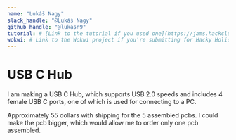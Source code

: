 ```yaml
---
name: "Lukáš Nagy"
slack_handle: "@Lukáš Nagy"
github_handle: "@lukasn9"
tutorial: # [Link to the tutorial if you used one](https://jams.hackclub.com/batch/usb-hub/part-1)
wokwi: # Link to the Wokwi project if you're submitting for Hacky Holidays
---
```


# USB C Hub

<!-- Describe your board in 2-3 sentences. What are you making? What will it do? -->
I am making a USB C Hub, which supports USB 2.0 speeds and includes 4 female USB C ports, one of which is used for connecting to a PC.

<!-- How much is it going to cost? -->
Approximately 55 dollars with shipping for the 5 assembled pcbs. I could make the pcb bigger, which would allow me to order only one pcb assembled.

<!-- Tell us a little bit about your design process. What were some challenges? What helped? ***Totally optional*** -->
